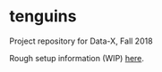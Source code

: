 # tenguins
Project repository for Data-X, Fall 2018

Rough setup information (WIP) [here](notebooks/0-setup).